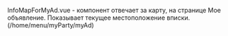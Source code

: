 InfoMapForMyAd.vue - компонент отвечает за карту, на странице Мое объявление. Показывает текущее местоположение вписки. (/home/menu/myParty/myAd)
